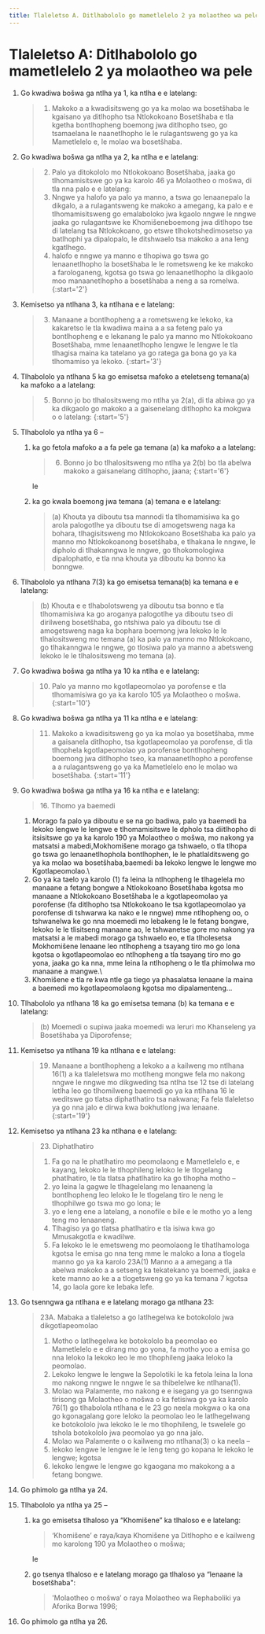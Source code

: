```yaml
---
title: Tlaleletso A. Ditlhabololo go mametlelelo 2 ya molaotheo wa pele
---
```


# Tlaleletso A: Ditlhabololo go mametlelelo 2 ya molaotheo wa pele

1.	Go kwadiwa bošwa ga ntlha ya 1, ka ntlha e e latelang:

	> 1. Makoko a a kwadisitsweng go ya ka molao wa bosetšhaba le kgaisano ya ditlhopho tsa Ntlokokoano Bosetšhaba e tla kgetha bontlhopheng boemong jwa ditlhopho tseo, go tsamaelana le naanetlhopho le le rulagantsweng go ya ka Mametlelelo e, le molao wa bosetšhaba.

2.	Go kwadiwa bošwa ga ntlha ya 2, ka ntlha e e latelang:

	> 2. Palo ya ditokololo mo Ntlokokoano Bosetšhaba, jaaka go tlhomamisitswe go ya ka karolo 46 ya Molaotheo o mošwa, di tla nna palo e e latelang:
	>	1.	Nngwe ya halofo ya palo ya manno, a tswa go lenaanepalo la dikgalo, a a rulagantsweng ke makoko a amegang, ka palo e e tlhomamisitsweng go emalaboloko jwa kgaolo nngwe le nngwe jaaka go rulagantswe ke Khomišeneboemong jwa ditlhopo tse di latelang tsa Ntlokokoano, go etswe tlhokotshedimosetso ya batlhophi ya dipalopalo, le ditshwaelo tsa makoko a ana leng kgatlhego.
	>	1.	halofo e nngwe ya manno e tlhopiwa go tswa go lenaanetlhopho la bosetšhaba le le rometsweng ke ke makoko a farologaneng, kgotsa go tswa go lenaanetlhopho la dikgaolo moo manaanetlhopho a bosetšhaba a neng a sa romelwa.
	> {:start='2'}

3.	Kemisetso ya ntlhana 3, ka ntlhana e e latelang:

	> 3. Manaane a bontlhopheng a a rometsweng ke lekoko, ka kakaretso le tla kwadiwa maina a a sa feteng palo ya bontlhopheng e e lekanang le palo ya manno mo Ntlokokoano Bosetšhaba, mme lenaanetlhopho lengwe le lengwe le tla tlhagisa maina ka tatelano ya go ratega ga bona go ya ka tlhomamiso ya lekoko.
	> {:start='3'}

4.	Tlhabololo ya ntlhana 5 ka go emisetsa mafoko a eteletseng temana(a) ka mafoko a a latelang:

	> 5. Bonno jo bo tlhalositsweng mo ntlha ya 2(a), di tla abiwa go ya ka dikgaolo go makoko a a gaisenelang ditlhopho ka mokgwa o o latelang:
	> {:start='5'}

5.	Tlhabololo ya ntlha ya 6 –
	1.	ka go fetola mafoko a a fa pele ga temana (a) ka mafoko a a latelang: 
	
		> 6. Bonno jo bo tlhalositsweng mo ntlha ya 2(b) bo tla abelwa makoko a gaisanelang ditlhopho, jaana;
		> {:start='6'} 
	
		le

	1.	ka go kwala boemong jwa temana (a) temana e e latelang:

		> (a) Khouta ya diboutu tsa mannodi tla tlhomamisiwa ka go arola palogotlhe ya diboutu tse di amogetsweng naga ka bohara, tlhagisitsweng mo Ntlokokoano Bosetšhaba ka palo ya manno mo Ntlokokoanong bosetšhaba, e tlhakana le nngwe, le dipholo di tlhakanngwa le nngwe, go tlhokomologiwa dipalophatlo, e tla nna khouta ya diboutu ka bonno ka bonngwe.

6.	Tlhabololo ya ntlhana 7(3) ka go emisetsa temana(b) ka temana e e latelang: 

	> (b) Khouta e e tlhabolotsweng ya diboutu tsa bonno e tla tlhomamisiwa ka go aroganya palogotlhe ya diboutu tseo di dirilweng bosetšhaba, go ntshiwa palo ya diboutu tse di amogetsweng naga ka bophara boemong jwa lekoko le le tlhalositsweng mo temana (a) ka palo ya manno mo Ntlokokoano, go tlhakanngwa le nngwe, go tlosiwa palo ya manno a abetsweng lekoko le le tlhalositsweng mo temana (a).

7.	Go kwadiwa bošwa ga ntlha ya 10 ka ntlha e e latelang:

	> 10. Palo ya manno mo kgotlapeomolao ya porofense e tla tlhomamisiwa go ya ka karolo 105 ya Molaotheo o mošwa.
	> {:start='10'}

8.	Go kwadiwa bošwa ga ntlha ya 11 ka ntlha e e latelang:

	> 11. Makoko a kwadisitsweng go ya ka molao ya bosetšhaba, mme a gaisanela ditlhopho, tsa kgotlapeomolao ya porofense, di tla tlhophela kgotlapeomolao ya porofense bontlhopheng boemong jwa ditlhopho tseo, ka manaanetlhopho a porofense a a rulagantsweng go ya ka Mametlelelo eno le molao wa bosetšhaba.
	> {:start='11'}

9.	Go kwadiwa bošwa ga ntlha ya 16 ka ntlha e e latelang:

	> 16\. Tlhomo ya baemedi
	> 
	1.	Morago fa palo ya diboutu e se na go badiwa, palo ya baemedi ba lekoko lengwe le lengwe e tlhomamisitswe le dpholo tsa diitlhopho di itsisitswe go ya ka karolo 190 ya Molaotheo o mošwa, mo nakong ya matsatsi a mabedi,Mokhomišene morago ga tshwaelo, o tla tlhopa go tswa go lenaanetlhophola bontlhophen, le le phatlalditsweng go ya ka molao wa bosetšhaba,baemedi ba lekoko lengwe le lengwe mo Kgotlapeomolao.\\
	1.	Go ya ka taelo ya karolo (1) fa leina la ntlhopheng le tlhagelela mo manaane a fetang bongwe a Ntlokokoano Bosetšhaba kgotsa mo manaane a Ntlokokoano Bosetšhaba le a kgotlapeomolao ya porofense (fa ditlhopho tsa Ntlokokoano le tsa kgotlapeomolao ya porofense di tshwarwa ka nako e le nngwe) mme ntlhopheng oo, o tshwanelwa ke go nna moemedi mo lebakeng le le fetang bongwe, lekoko le le tlisitseng manaane ao, le tshwanetse gore mo nakong ya matsatsi a le mabedi morago ga tshwaelo eo, e tla tlholesetsa Mokhomišene lenaane leo ntlhopheng a tsayang tiro mo go lona kgotsa o kgotlapeomolao eo ntlhopheng a tla tsayang tiro mo go yona, jaaka go ka nna, mme leina la ntlhopheng o le tla phimolwa mo manaane a mangwe.\\
	1.	Khomišene e tla re kwa ntle ga tiego ya phasalatsa lenaane la maina a baemedi mo kgotlapeomolaong kgotsa mo dipalamenteng...

10.	Tlhabololo ya ntlhana 18 ka go emisetsa temana (b) ka temana e e latelang: 

	> (b) Moemedi o supiwa jaaka moemedi wa leruri mo Khanseleng ya Bosetšhaba ya Diporofense;

11.	Kemisetso ya ntlhana 19 ka ntlhana e e latelang:

	> 19. Manaane a bontlhopheng a lekoko a a kailweng mo ntlhana 16(1) a ka tlaleletswa mo motlheng mongwe fela mo nakong nngwe le nngwe mo dikgweding tsa ntlha tse 12 tse di latelang letlha leo go tlhomilweng baemedi go ya ka ntlhana 16 le weditswe go tlatsa diphatlhatiro tsa nakwana; Fa fela tlaleletso ya go nna jalo e dirwa kwa bokhutlong jwa lenaane.
	> {:start='19'}

12.	Kemisetso ya ntlhana 23 ka ntlhana e e latelang:

	> 23\. Diphatlhatiro
	> 
	> 1.	Fa go na le phatlhatiro mo peomolaong e Mametlelelo e, e kayang, lekoko le le tlhophileng leloko le le tlogelang phatlhatiro, le tla tlatsa phatlhatiro ka go tlhopha motho –
	>	1.	yo leina la gagwe le tlhagelelang mo lenaaneng la bontlhopheng leo leloko le le tlogelang tiro le neng le tlhophilwe go tswa mo go lona; le
	>	1.	yo e leng ene a latelang, a nonofile e bile e le motho yo a leng teng mo lenaaneng.
	> 2.	Tlhagiso ya go tlatsa phatlhatiro e tla isiwa kwa go Mmusakgotla e kwadilwe.
	> 3.	Fa lekoko le le emetsweng mo peomolaong le tlhatlhamologa kgotsa le emisa go nna teng mme le maloko a lona a tlogela manno go ya ka karolo 23A(1) Manno a a amegang a tla abelwa makoko a a setseng ka tekatekano ya boemedi, jaaka e kete manno ao ke a a tlogetsweng go ya ka temana 7 kgotsa 14, go laola gore ke lebaka lefe.

13.	Go tsenngwa ga ntlhana e e latelang morago ga ntlhana 23:

	> 23A\. Mabaka a tlaleletso a go latlhegelwa ke botokololo jwa dikgotlapeomolao
	> 
	> 1.	Motho o latlhegelwa ke botokololo ba peomolao eo Mametlelelo e e dirang mo go yona, fa motho yoo a emisa go nna leloko la lekoko leo le mo tlhophileng jaaka leloko la peomolao.
	> 2.	Lekoko lengwe le lengwe la Sepolotiki le ka fetola leina la lona mo nakong nngwe le nngwe le sa thibelelwe ke ntlhana(1).
	> 3.	Molao wa Palamente, mo nakong e e isegang ya go tsenngwa tirisong ga Molaotheo o mošwa o ka fetisiwa go ya ka karolo 76(1) go tlhabolola ntlhana e le 23 go neela mokgwa o ka ona go kgonagalang gore leloko la peomolao leo le latlhegelwang ke botokololo jwa lekoko le le mo tlhophileng, le tswelele go tshola botokololo jwa peomolao ya go nna jalo.
	> 4.	Molao wa Palamente o o kailweng mo ntlhana(3) o ka neela –
	>	1.	lekoko lengwe le lengwe le le leng teng go kopana le lekoko le lengwe; kgotsa
	>	1.	lekoko lengwe le lengwe go kgaogana mo makokong a a fetang bongwe.

14.	Go phimolo ga ntlha ya 24.
15.	Tlhabololo ya ntlha ya 25 –
	1.	ka go emisetsa tlhaloso ya “Khomišene” ka tlhaloso e e latelang:       
	
		> ‘Khomišene’ e raya/kaya Khomišene ya Ditlhopho e e kailweng mo karolong 190 ya Molaotheo o mošwa;
		
		le

	1.	go tsenya tlhaloso e e latelang morago ga tlhaloso ya “lenaane la bosetšhaba":
	
		> 'Molaotheo o mošwa’ o raya Molaotheo wa Rephaboliki ya Aforika Borwa 1996;

16.	Go phimolo ga ntlha ya 26.